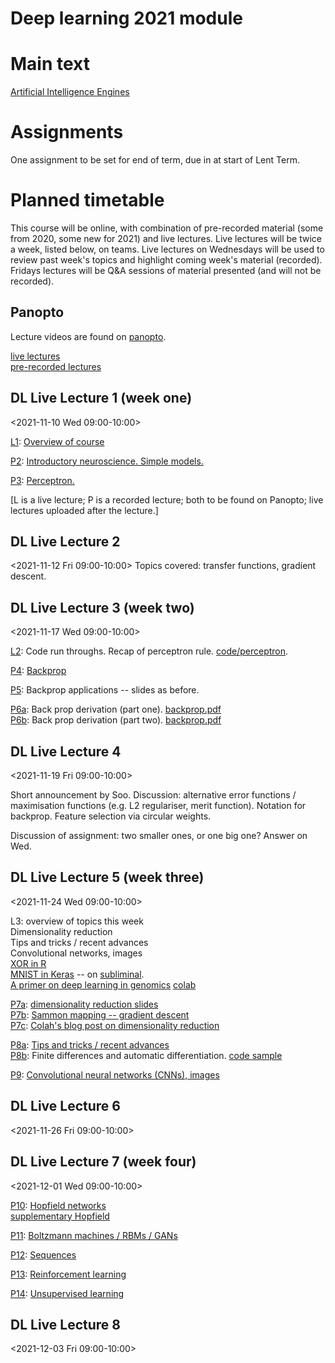 # Deep learning 2021 module


# Main text

[Artificial Intelligence Engines](http://jim-stone.staff.shef.ac.uk/AIEngines/index.html)

# Assignments

One assignment to be set for end of term, due in at start of Lent Term.

# Planned timetable

This course will be online, with combination of pre-recorded material
(some from 2020, some new for 2021) and live lectures.  Live lectures
will be twice a week, listed below, on teams.  Live lectures on Wednesdays will be
used to review past week's topics and highlight coming week's
material (recorded).  Fridays lectures will be Q&A sessions of
material presented (and will not be recorded).

## Panopto

Lecture videos are found on [panopto](https://cambridgelectures.cloud.panopto.eu/Panopto/Pages/Sessions/List.aspx?folderID=9b86eca2-9001-47e0-91c1-adb00100d53f).

[live lectures](https://cambridgelectures.cloud.panopto.eu/Panopto/Pages/Sessions/List.aspx?folderID=d799435f-d2d9-4d3c-b847-addb013e03e4)\
[pre-recorded lectures](https://cambridgelectures.cloud.panopto.eu/Panopto/Pages/Sessions/List.aspx?folderID=1f01e085-4e06-439b-a0a6-addb013e09e2)

## DL Live Lecture 1 (week one)
<2021-11-10 Wed 09:00-10:00>

[L1](https://cambridgelectures.cloud.panopto.eu/Panopto/Pages/Viewer.aspx?id=36c25a8b-c308-42bf-9121-addf014795d1): [Overview of course](slides/intro.pdf)

[P2](https://cambridgelectures.cloud.panopto.eu/Panopto/Pages/Viewer.aspx?id=784d3c12-4666-4115-aae7-addb013e475d): [Introductory neuroscience.  Simple models.](slides/neuro101.pdf)

[P3](https://cambridgelectures.cloud.panopto.eu/Panopto/Pages/Viewer.aspx?id=539606db-72be-44bf-94ab-addb013e47e8): [Perceptron.](slides/perceptron.pdf)

[L is a live lecture; P is a recorded lecture; both to be found on Panopto;
live lectures uploaded after the lecture.]

## DL Live Lecture 2
<2021-11-12 Fri 09:00-10:00>  Topics covered: transfer functions,
gradient descent.

## DL Live Lecture 3 (week two)
<2021-11-17 Wed 09:00-10:00>

[L2](https://cambridgelectures.cloud.panopto.eu/Panopto/Pages/Viewer.aspx?id=4b71ae01-e4eb-4a21-9beb-ade3012a56c7): Code run throughs.
Recap of perceptron rule.  [code/perceptron](code/perceptron).

[P4](https://cambridgelectures.cloud.panopto.eu/Panopto/Pages/Viewer.aspx?id=bc780ebb-7102-4f34-b5a2-ac690168b6b2): [Backprop](slides/backprop.pdf)

[P5](https://cambridgelectures.cloud.panopto.eu/Panopto/Pages/Viewer.aspx?id=173a5547-880b-4455-9d10-ac6a01572081):
Backprop applications -- slides as before.

[P6a](https://cambridgelectures.cloud.panopto.eu/Panopto/Pages/Viewer.aspx?id=2c6d0cd4-edc9-4980-9c31-ac63015ec99b): Back prop derivation (part one).  [backprop.pdf](backprop.pdf)
<br>
[P6b](https://cambridgelectures.cloud.panopto.eu/Panopto/Pages/Viewer.aspx?id=1f579de0-8eb8-428a-a626-ac630166eed8): Back prop derivation (part two).  [backprop.pdf](backprop.pdf)

## DL Live Lecture 4
<2021-11-19 Fri 09:00-10:00>

Short announcement by Soo.  Discussion: alternative error functions /
maximisation functions (e.g. L2 regulariser, merit function).
Notation for backprop.  Feature selection via circular weights.

Discussion of assignment: two smaller ones, or one big one?  Answer on
Wed.

## DL Live Lecture 5 (week three)
<2021-11-24 Wed 09:00-10:00>

L3: overview of topics this week\
Dimensionality reduction\
Tips and tricks / recent advances\
Convolutional networks, images\
[XOR in R](code/mlp/xor.R)\
[MNIST in Keras](code/mlp/mnist_bp.Rmd) -- on [subliminal](https://subliminal.maths.cam.ac.uk).\
[A primer on deep learning in genomics](https://www.nature.com/articles/s41588-018-0295-5)
[colab](https://colab.research.google.com/drive/17E4h5aAOioh5DiTo7MZg4hpL6Z_0FyWr)



[P7a](https://cambridgelectures.cloud.panopto.eu/Panopto/Pages/Viewer.aspx?id=2f07a702-bd3c-4d62-8afe-ac6f00e2240f): [dimensionality reduction slides](slides/dimred.pdf)
<br>
[P7b](https://cambridgelectures.cloud.panopto.eu/Panopto/Pages/Viewer.aspx?id=6425e749-9b69-457f-b385-ac6300bc69e8): [Sammon mapping -- gradient descent](https://paperpile.com/app/p/f5e39a89-9dfd-0df1-a507-c1fc70b25f1a)
<br>
[P7c](https://cambridgelectures.cloud.panopto.eu/Panopto/Pages/Viewer.aspx?id=0cab1524-c331-41c8-9706-ac6f00ef133e): [Colah's blog post on dimensionality reduction](https://colah.github.io/posts/2014-10-Visualizing-MNIST/)



[P8a](https://cambridgelectures.cloud.panopto.eu/Panopto/Pages/Viewer.aspx?id=7f0af10b-c3c9-41ad-80d5-ac740158bd37): [Tips and tricks / recent advances](slides/tips.pdf)
<br>
[P8b](https://cambridgelectures.cloud.panopto.eu/Panopto/Pages/Viewer.aspx?id=a665da6f-da9e-4d2f-9c64-ac74016cf442):
Finite differences and automatic differentiation.  [code sample](code/autograd/finite_diff.R)

[P9](https://cambridgelectures.cloud.panopto.eu/Panopto/Pages/Viewer.aspx?id=c1b761a6-72eb-4072-bfc4-ac770156dc0d): [Convolutional neural networks (CNNs), images](slides/images.pdf)

## DL Live Lecture 6
<2021-11-26 Fri 09:00-10:00>


## DL Live Lecture 7 (week four)
<2021-12-01 Wed 09:00-10:00>

[P10](https://cambridgelectures.cloud.panopto.eu/Panopto/Pages/Viewer.aspx?id=450ef521-a3a2-4d60-bb67-ac79015c17ec): [Hopfield networks](slides/hopfield.pdf)\
[supplementary Hopfield](https://cambridgelectures.cloud.panopto.eu/Panopto/Pages/Viewer.aspx?id=0b8a9360-4a1f-436b-90c1-ac6300c76f02)

[P11](https://cambridgelectures.cloud.panopto.eu/Panopto/Pages/Viewer.aspx?id=7d8dbcbc-59f8-446f-9626-ac7a01508a95): [Boltzmann machines / RBMs / GANs](slides/rbm.pdf)

[P12](https://cambridgelectures.cloud.panopto.eu/Panopto/Pages/Viewer.aspx?id=33d5cb6b-019d-42c8-b447-ac7a0156a5d8): [Sequences](slides/sequences.pdf)

[P13](https://cambridgelectures.cloud.panopto.eu/Panopto/Pages/Viewer.aspx?id=e01f1ee3-89e5-46f2-a491-ac7f00d20300): [Reinforcement learning](slides/rl.pdf)

[P14](https://cambridgelectures.cloud.panopto.eu/Panopto/Pages/Viewer.aspx?id=51b89dcc-d3cf-4288-8203-ac7f015353da): [Unsupervised learning](slides/unsup.pdf)


## DL Live Lecture 8
<2021-12-03 Fri 09:00-10:00>


